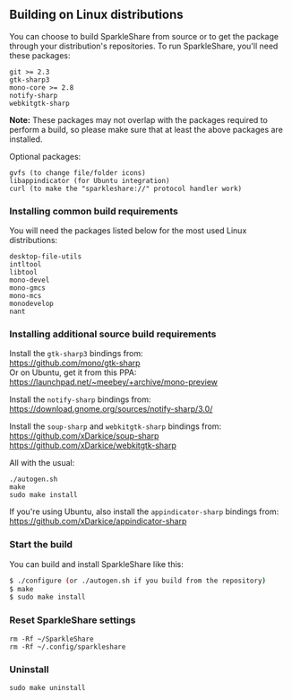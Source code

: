 ## Building on Linux distributions

You can choose to build SparkleShare from source or to get the package through your distribution's repositories.
To run SparkleShare, you'll need these packages:


```
git >= 2.3
gtk-sharp3
mono-core >= 2.8
notify-sharp
webkitgtk-sharp
```

**Note:** These packages may not overlap with the packages required to perform a build, so please make sure that at least the above packages are installed. 

Optional packages:

```
gvfs (to change file/folder icons)
libappindicator (for Ubuntu integration)
curl (to make the "sparkleshare://" protocol handler work)
```


### Installing common build requirements

You will need the packages listed below for the most used Linux distributions:  

```
desktop-file-utils
intltool
libtool
mono-devel
mono-gmcs
mono-mcs
monodevelop
nant
```


### Installing additional source build requirements

Install the `gtk-sharp3` bindings from:  
https://github.com/mono/gtk-sharp  
Or on Ubuntu, get it from this PPA:  
https://launchpad.net/~meebey/+archive/mono-preview

Install the `notify-sharp` bindings from:  
https://download.gnome.org/sources/notify-sharp/3.0/

Install the `soup-sharp` and `webkitgtk-sharp` bindings from:  
https://github.com/xDarkice/soup-sharp  
https://github.com/xDarkice/webkitgtk-sharp

All with the usual:

```
./autogen.sh
make
sudo make install
```

If you're using Ubuntu, also install the `appindicator-sharp` bindings from:  
https://github.com/xDarkice/appindicator-sharp



### Start the build

You can build and install SparkleShare like this:

```bash
$ ./configure (or ./autogen.sh if you build from the repository)
$ make
$ sudo make install
```


### Reset SparkleShare settings

```
rm -Rf ~/SparkleShare
rm -Rf ~/.config/sparkleshare
```


### Uninstall

```
sudo make uninstall
```

